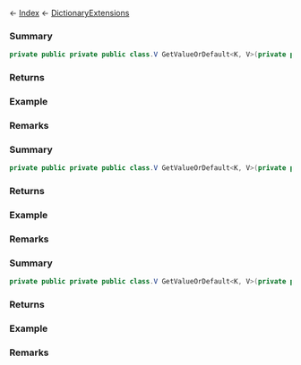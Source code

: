 ← [Index](Api-Index) ← [DictionaryExtensions](System.Collections.Generic.DictionaryExtensions)

### Summary

```csharp
private public private public class.V GetValueOrDefault<K, V>(private public class.Dictionary<TKey, TValue> dictionary, private public class.K key)
```

### Returns

### Example

### Remarks

### Summary

```csharp
private public private public class.V GetValueOrDefault<K, V>(private public class.Dictionary<TKey, TValue> dictionary, private public class.K key, private public class.V defaultValue)
```

### Returns

### Example

### Remarks

### Summary

```csharp
private public private public class.V GetValueOrDefault<K, V>(private public class.ConcurrentDictionary<TKey, TValue> dictionary, private public class.K key, private public class.V defaultValue)
```

### Returns

### Example

### Remarks

